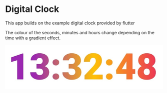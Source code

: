 # Digital Clock

This app builds on the example digital clock provided by flutter

The colour of the seconds, minutes and hours change depending on the time with a gradient effect.

![Screenshot](flutter_clock1.jpg)
